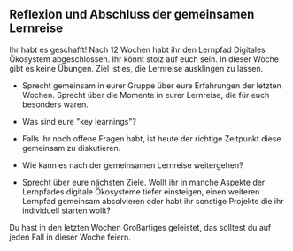 ## Reflexion und Abschluss der gemeinsamen Lernreise

Ihr habt es geschafft! Nach 12 Wochen habt ihr den Lernpfad Digitales Ökosystem abgeschlossen. Ihr könnt stolz auf euch sein. In dieser Woche gibt es keine Übungen. Ziel ist es, die Lernreise ausklingen zu lassen.

- Sprecht gemeinsam in eurer Gruppe über eure Erfahrungen der letzten Wochen. Sprecht über die Momente in eurer Lernreise, die für euch besonders waren.

- Was sind eure "key learnings"?

- Falls ihr noch offene Fragen habt, ist heute der richtige Zeitpunkt diese gemeinsam zu diskutieren.

- Wie kann es nach der gemeinsamen Lernreise weitergehen?

- Sprecht über eure nächsten Ziele. Wollt ihr in manche Aspekte der Lernpfades digitale Ökosysteme tiefer einsteigen, einen weiteren Lernpfad gemeinsam absolvieren oder habt ihr sonstige Projekte die ihr individuell starten wollt? 

Du hast in den letzten Wochen Großartiges geleistet, das solltest du auf jeden Fall in dieser Woche feiern.
